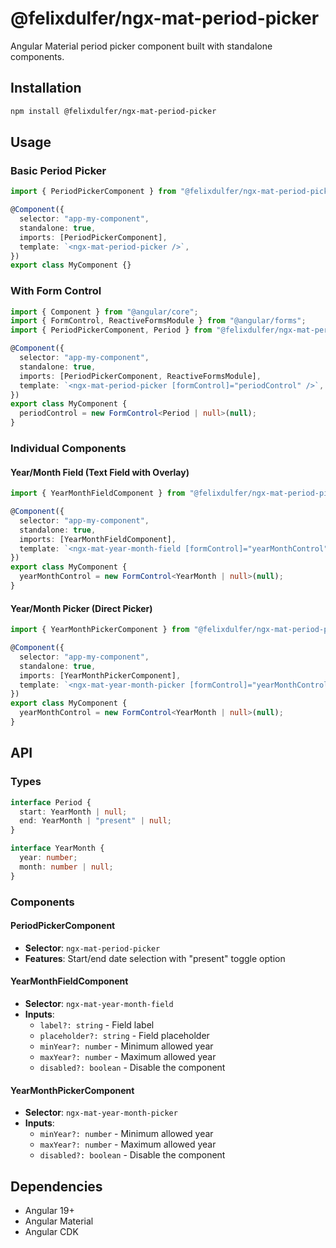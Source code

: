 # @felixdulfer/ngx-mat-period-picker

Angular Material period picker component built with standalone components.

## Installation

```bash
npm install @felixdulfer/ngx-mat-period-picker
```

## Usage

### Basic Period Picker

```typescript
import { PeriodPickerComponent } from "@felixdulfer/ngx-mat-period-picker";

@Component({
  selector: "app-my-component",
  standalone: true,
  imports: [PeriodPickerComponent],
  template: `<ngx-mat-period-picker />`,
})
export class MyComponent {}
```

### With Form Control

```typescript
import { Component } from "@angular/core";
import { FormControl, ReactiveFormsModule } from "@angular/forms";
import { PeriodPickerComponent, Period } from "@felixdulfer/ngx-mat-period-picker";

@Component({
  selector: "app-my-component",
  standalone: true,
  imports: [PeriodPickerComponent, ReactiveFormsModule],
  template: `<ngx-mat-period-picker [formControl]="periodControl" />`,
})
export class MyComponent {
  periodControl = new FormControl<Period | null>(null);
}
```

### Individual Components

#### Year/Month Field (Text Field with Overlay)

```typescript
import { YearMonthFieldComponent } from "@felixdulfer/ngx-mat-period-picker";

@Component({
  selector: "app-my-component",
  standalone: true,
  imports: [YearMonthFieldComponent],
  template: `<ngx-mat-year-month-field [formControl]="yearMonthControl" />`,
})
export class MyComponent {
  yearMonthControl = new FormControl<YearMonth | null>(null);
}
```

#### Year/Month Picker (Direct Picker)

```typescript
import { YearMonthPickerComponent } from "@felixdulfer/ngx-mat-period-picker";

@Component({
  selector: "app-my-component",
  standalone: true,
  imports: [YearMonthPickerComponent],
  template: `<ngx-mat-year-month-picker [formControl]="yearMonthControl" />`,
})
export class MyComponent {
  yearMonthControl = new FormControl<YearMonth | null>(null);
}
```

## API

### Types

```typescript
interface Period {
  start: YearMonth | null;
  end: YearMonth | "present" | null;
}

interface YearMonth {
  year: number;
  month: number | null;
}
```

### Components

#### PeriodPickerComponent
- **Selector**: `ngx-mat-period-picker`
- **Features**: Start/end date selection with "present" toggle option

#### YearMonthFieldComponent
- **Selector**: `ngx-mat-year-month-field`
- **Inputs**:
  - `label?: string` - Field label
  - `placeholder?: string` - Field placeholder
  - `minYear?: number` - Minimum allowed year
  - `maxYear?: number` - Maximum allowed year
  - `disabled?: boolean` - Disable the component

#### YearMonthPickerComponent
- **Selector**: `ngx-mat-year-month-picker`
- **Inputs**:
  - `minYear?: number` - Minimum allowed year
  - `maxYear?: number` - Maximum allowed year
  - `disabled?: boolean` - Disable the component

## Dependencies

- Angular 19+
- Angular Material
- Angular CDK
